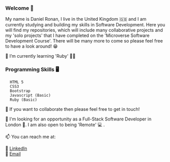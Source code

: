 ### Welcome 👋

My name is Daniel Ronan, I live in the United Kingdom 🇬🇧 and I am currently studying and building my skills in Software Development. Here you will find my repositories, which will include many collaborative projects and my 'solo projects' that I have completed on the 'Microverse Software Development Course'. There will be many more to come so please feel free to have a look around! 😁

🌱 I’m currently learning 'Ruby' 🔴💎

### Programming Skills 🖥️ 
```
  HTML 5
  CSS3
  Bootstrap
  Javascript (Basic)
  Ruby (Basic)
```

👯 If you want to collaborate then please feel free to get in touch!

👀 I'm looking for an opportunity as a Full-Stack Software Developer in London 💂. I am also open to being 'Remote' 💻 .

📫 You can reach me at: <br>

👔  [Linkedln](https://www.linkedin.com/in/danronan10/) <br>
📧 <a href="mailto:danielconnorronan@gmail.com?subject=Hi Dan!"> Email</a>
